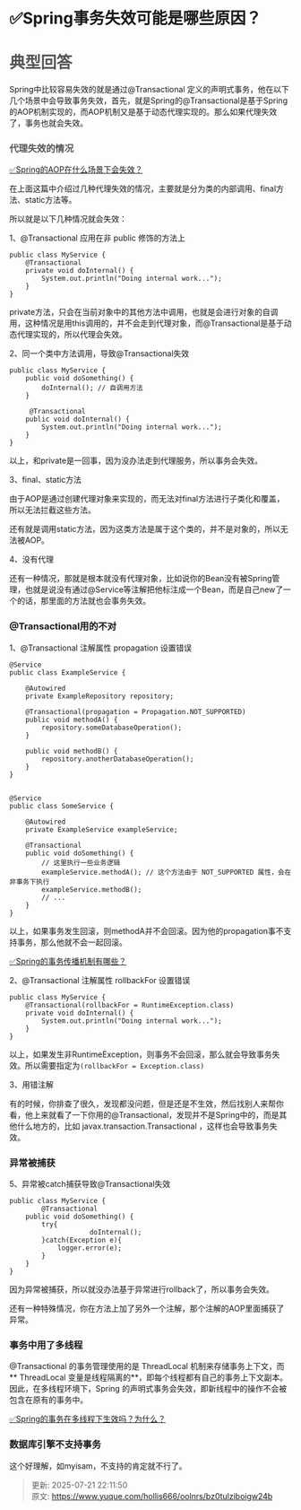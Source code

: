 # ✅Spring事务失效可能是哪些原因？

# <font style="color:rgb(85, 85, 85);">典型回答</font>


Spring中比较容易失效的就是通过@Transactional 定义的声明式事务，他在以下几个场景中会导致事务失效，首先，就是Spring的@Transactional是基于Spring的AOP机制实现的，而AOP机制又是基于动态代理实现的。那么如果代理失效了，事务也就会失效。

<font style="color:rgb(85, 85, 85);"></font>

### <font style="color:rgb(85, 85, 85);">代理失效的情况</font>
<font style="color:rgb(85, 85, 85);"></font>

[✅Spring的AOP在什么场景下会失效？](https://www.yuque.com/hollis666/oolnrs/qogczxzhispgvw96)



在上面这篇中介绍过几种代理失效的情况，主要就是分为类的内部调用、final方法、static方法等。



所以就是以下几种情况就会失效：



1、@Transactional 应用在非 public 修饰的方法上



```plain
public class MyService {
    @Transactional
    private void doInternal() {
        System.out.println("Doing internal work...");
    }
}
```



private方法，只会在当前对象中的其他方法中调用，也就是会进行对象的自调用，这种情况是用this调用的，并不会走到代理对象，而@Transactional是基于动态代理实现的，所以代理会失效。



2、同一个类中方法调用，导致@Transactional失效



```plain
public class MyService {
    public void doSomething() {
        doInternal(); // 自调用方法
    }

  	 @Transactional
    public void doInternal() {
        System.out.println("Doing internal work...");
    }
}

```



以上，和private是一回事，因为没办法走到代理服务，所以事务会失效。



3、final、static方法



由于AOP是通过创建代理对象来实现的，而无法对final方法进行子类化和覆盖，所以无法拦截这些方法。



还有就是调用static方法，因为这类方法是属于这个类的，并不是对象的，所以无法被AOP。



4、没有代理



还有一种情况，那就是根本就没有代理对象，比如说你的Bean没有被Spring管理，也就是说没有通过@Service等注解把他标注成一个Bean，而是自己new了一个的话，那里面的方法就也会事务失效。



### @Transactional用的不对
  
1、@Transactional 注解属性 propagation 设置错误



```plain
@Service
public class ExampleService {
    
    @Autowired
    private ExampleRepository repository;

    @Transactional(propagation = Propagation.NOT_SUPPORTED)
    public void methodA() {
        repository.someDatabaseOperation();
    }

    public void methodB() {
        repository.anotherDatabaseOperation();
    }
}


@Service
public class SomeService {
    
    @Autowired
    private ExampleService exampleService;

    @Transactional
    public void doSomething() {
        // 这里执行一些业务逻辑
        exampleService.methodA(); // 这个方法由于 NOT_SUPPORTED 属性，会在非事务下执行
        exampleService.methodB();
        // ...
    }
}

```



以上，如果事务发生回滚，则methodA并不会回滚。因为他的propagation事不支持事务，那么他就不会一起回滚。



[✅Spring的事务传播机制有哪些？](https://www.yuque.com/hollis666/oolnrs/ixgoek25ybmy7ws4)



  
2、@Transactional 注解属性 rollbackFor 设置错误



```plain
public class MyService {
    @Transactional(rollbackFor = RuntimeException.class)
    private void doInternal() {
        System.out.println("Doing internal work...");
    }
}
```



以上，如果发生非RuntimeException，则事务不会回滚，那么就会导致事务失效。所以需要指定为`(rollbackFor = Exception.class)`





3、用错注解



有的时候，你排查了很久，发现都没问题，但是还是不生效，然后找别人来帮你看，他上来就看了一下你用的@Transactional，发现并不是Spring中的，而是其他什么地方的，比如 javax.transaction.Transactional  ，这样也会导致事务失效。



### 异常被捕获
  
5、异常被catch捕获导致@Transactional失效



```plain
public class MyService {
		@Transactional
    public void doSomething() {
      	try{
					doInternal(); 
        }catch(Exception e){
        	logger.error(e);
        }
    }
}
```



因为异常被捕获，所以就没办法基于异常进行rollback了，所以事务会失效。



还有一种特殊情况，你在方法上加了另外一个注解，那个注解的AOP里面捕获了异常。





### 事务中用了多线程


@Transactional 的事务管理使用的是 ThreadLocal 机制来存储事务上下文，而** ThreadLocal 变量是线程隔离的**，即每个线程都有自己的事务上下文副本。因此，在多线程环境下，Spring 的声明式事务会失效，即新线程中的操作不会被包含在原有的事务中。



[✅Spring的事务在多线程下生效吗？为什么？](https://www.yuque.com/hollis666/oolnrs/qi1vgi3yg8l663yy)

### 数据库引擎不支持事务


这个好理解，如myisam，不支持的肯定就不行了。



> 更新: 2025-07-21 22:11:50  
> 原文: <https://www.yuque.com/hollis666/oolnrs/bz0tulziboigw24b>